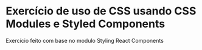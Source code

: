# Exercício de uso de CSS usando CSS Modules e Styled Components

Exercício feito com base no modulo Styling React Components
